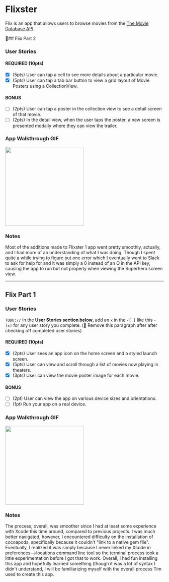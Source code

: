 # Flixster

Flix is an app that allows users to browse movies from the [The Movie Database API](http://docs.themoviedb.apiary.io/#).

📝## Flix Part 2

### User Stories

#### REQUIRED (10pts)
- [x] (5pts) User can tap a cell to see more details about a particular movie.
- [x] (5pts) User can tap a tab bar button to view a grid layout of Movie Posters using a CollectionView.

#### BONUS
- [ ] (2pts) User can tap a poster in the collection view to see a detail screen of that movie.
- [ ] (2pts) In the detail view, when the user taps the poster, a new screen is presented modally where they can view the trailer.

### App Walkthrough GIF

<img src="http://g.recordit.co/V39AszEtnw.gif" width=250><br>

### Notes
Most of the additions made to Flixster 1 app went pretty smoothly, actually, and I had more of an understanding of what I was doing. Though I spent quite a while trying to figure out one error which I eventually went to Slack to ask for help for and it was simply a 0 instead of an O in the API key, causing the app to run but not properly when viewing the Superhero screen view.

---

## Flix Part 1

### User Stories
`TODO://` In the **User Stories section below**, add an `x` in the `-[ ]` like this `- [x]` for any user story you complete. (🚫 Remove this paragraph after after checking off completed user stories)

#### REQUIRED (10pts)
- [x] (2pts) User sees an app icon on the home screen and a styled launch screen.
- [x] (5pts) User can view and scroll through a list of movies now playing in theaters.
- [x] (3pts) User can view the movie poster image for each movie.

#### BONUS
- [ ] (2pt) User can view the app on various device sizes and orientations.
- [ ] (1pt) Run your app on a real device.

### App Walkthrough GIF

<img src="http://g.recordit.co/qWyH7S71Vk.gif" width=250><br>

### Notes
The process, overall, was smoother since I had at least some experience with Xcode this time around, compared to previous projects. I was much better navigated,
however, I encountered difficulty on the installation of cocoapods, specifically because it couldn't "link to a native gem file". Eventually, I realized it was
simply because I never linked my Xcode in preferences-->locations command line tool so the terminal process took a little experimentation before I got that to
work. Overall, I had fun installing this app and hopefully learned something (though it was a lot of syntax I didn't understand, I will be familiarizing myself
with the overall process Tim used to create this app. 
